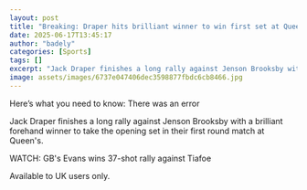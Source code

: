 ```yaml
---
layout: post
title: "Breaking: Draper hits brilliant winner to win first set at Queen's"
date: 2025-06-17T13:45:17
author: "badely"
categories: [Sports]
tags: []
excerpt: "Jack Draper finishes a long rally against Jenson Brooksby with a brilliant forehand winner to take the opening set in their first round match at Queen"
image: assets/images/6737e047406dec3598877fbdc6cb8466.jpg
---
```


Here’s what you need to know: There was an error

Jack Draper finishes a long rally against Jenson Brooksby with a brilliant forehand winner to take the opening set in their first round match at Queen's.

WATCH: GB's Evans wins 37-shot rally against Tiafoe

Available to UK users only.

